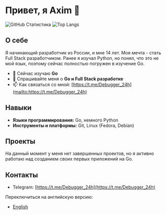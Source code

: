 # Привет, я Axim 👋

![GitHub Статистика](https://github-readme-stats.vercel.app/api?username=ernesto0o&show_icons=true&theme=radical)
![Top Langs](https://github-readme-stats.vercel.app/api/top-langs/?username=ernesto0o&layout=compact&theme=radical)

## О себе

Я начинающий разработчик из России, и мне 14 лет. Моя мечта - стать Full Stack разработчиком. Ранее я изучал Python, но понял, что это не мой язык, поэтому сейчас полностью погружен в изучение Go.

- 🌱 Сейчас изучаю **Go**
- 💬 Спрашивайте меня о **Go и Full Stack разработке**
- 📫 Как связаться со мной: [https://t.me/Debugger_24h](mailto:https://t.me/Debugger_24h)

## Навыки

- **Языки программирования:** Go, немного Python
- **Инструменты и платформы:** Git, Linux (Fedora, Debian)

## Проекты

На данный момент у меня нет завершенных проектов, но я активно работаю над созданием своих первых приложений на Go.

## Контакты

- Telegram: [https://t.me/Debugger_24h](https://t.me/Debugger_24h)

Переключиться на английскую версию:
- [English](README.md)

